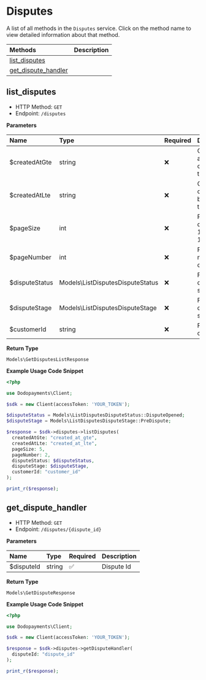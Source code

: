 # Disputes

A list of all methods in the `Disputes` service. Click on the method name to view detailed information about that method.

| Methods | Description |
| :------ | :---------- |
|[list_disputes](#list_disputes)|  |
|[get_dispute_handler](#get_dispute_handler)|  |

## list_disputes


- HTTP Method: `GET`
- Endpoint: `/disputes`

**Parameters**

| Name    | Type| Required | Description |
| :-------- | :----------| :----------| :----------|
| $createdAtGte | string | ❌ | Get events after this created time |
| $createdAtLte | string | ❌ | Get events created before this time |
| $pageSize | int | ❌ | Page size default is 10 max is 100 |
| $pageNumber | int | ❌ | Page number default is 0 |
| $disputeStatus | Models\ListDisputesDisputeStatus | ❌ | Filter by dispute status |
| $disputeStage | Models\ListDisputesDisputeStage | ❌ | Filter by dispute stage |
| $customerId | string | ❌ | Filter by customer_id |

**Return Type**

`Models\GetDisputesListResponse`

**Example Usage Code Snippet**
```php
<?php

use Dodopayments\Client;

$sdk = new Client(accessToken: 'YOUR_TOKEN');

$disputeStatus = Models\ListDisputesDisputeStatus::DisputeOpened;
$disputeStage = Models\ListDisputesDisputeStage::PreDispute;

$response = $sdk->disputes->listDisputes(
  createdAtGte: "created_at_gte",
  createdAtLte: "created_at_lte",
  pageSize: 5,
  pageNumber: 2,
  disputeStatus: $disputeStatus,
  disputeStage: $disputeStage,
  customerId: "customer_id"
);

print_r($response);
```

## get_dispute_handler


- HTTP Method: `GET`
- Endpoint: `/disputes/{dispute_id}`

**Parameters**

| Name    | Type| Required | Description |
| :-------- | :----------| :----------| :----------|
| $disputeId | string | ✅ | Dispute Id |

**Return Type**

`Models\GetDisputeResponse`

**Example Usage Code Snippet**
```php
<?php

use Dodopayments\Client;

$sdk = new Client(accessToken: 'YOUR_TOKEN');

$response = $sdk->disputes->getDisputeHandler(
  disputeId: "dispute_id"
);

print_r($response);
```




<!-- This file was generated by liblab | https://liblab.com/ -->